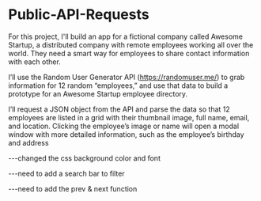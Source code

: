 # Public-API-Requests

For this project, I'll build an app for a fictional company called Awesome Startup, a distributed company with remote employees working all over the world. They need a smart way for employees to share contact information with each other.

I’ll use the Random User Generator API (https://randomuser.me/) to grab information for 12 random “employees,” and use that data to build a prototype for an Awesome Startup employee directory.

I’ll request a JSON object from the API and parse the data so that 12 employees are listed in a grid with their thumbnail image, full name, email, and location. Clicking the employee’s image or name will open a modal window with more detailed information, such as the employee’s birthday and address

---changed the css background color and font

---need to add a search bar to filter

---need to add the prev & next function

